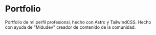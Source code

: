 # Portfolio
Portfolio de mi perfil profesional, hecho con Astro y TailwindCSS.
Hecho con ayuda de "Midudev" creador de contenido de la comunidad.
